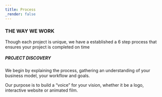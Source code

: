 ```yaml
---
title: Process
_render: false
---
```


### THE WAY WE WORK

Though each project is unique, we have a established a 6 step process that ensures your project is completed on time

##### PROJECT DISCOVERY

We begin by explaining the process, gathering an understanding of your business model, your workflow and goals.

Our purpose is to build a “voice” for your vision, whether it be a logo, interactive website or animated film.



